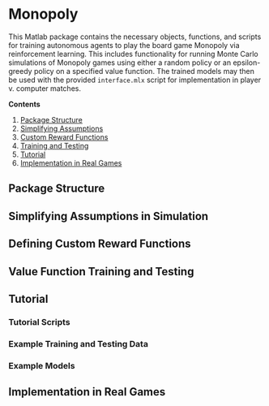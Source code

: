 # Monopoly

This Matlab package contains the necessary objects, functions, and scripts for training autonomous agents to play the board game Monopoly via reinforcement learning. This includes functionality for running Monte Carlo simulations of Monopoly games using either a random policy or an epsilon-greedy policy on a specified value function. The trained models may then be used with the provided `interface.mlx` script for implementation in player v. computer matches.

**Contents**
1. [Package Structure](#package-structure)
2. [Simplifying Assumptions](#simplifying-assumptions-in-simulation)
3. [Custom Reward Functions](#defining-custom-reward-functions)
4. [Training and Testing](#value-function-training-and-testing)
5. [Tutorial](#tutorial)
6. [Implementation in Real Games](#implementation-in-real-games)

## Package Structure

## Simplifying Assumptions in Simulation

## Defining Custom Reward Functions

## Value Function Training and Testing

## Tutorial
### Tutorial Scripts
### Example Training and Testing Data
### Example Models

## Implementation in Real Games
